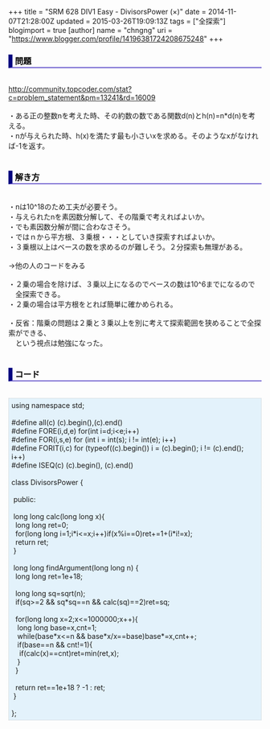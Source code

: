 +++
title = "SRM 628 DIV1 Easy - DivisorsPower (×)"
date = 2014-11-07T21:28:00Z
updated = 2015-03-26T19:09:13Z
tags = ["全探索"]
blogimport = true 
[author]
	name = "chngng"
	uri = "https://www.blogger.com/profile/14196381724208675248"
+++

<div dir="ltr" style="text-align: left;" trbidi="on"><h3 style="border-bottom: 2px solid slateblue; border-left: 8px solid navy; color: black; padding: 0px 0px 1px 5px;">問題 </h3><br /><a href="http://community.topcoder.com/stat?c=problem_statement&amp;pm=13241&amp;rd=16009" target="_blank">http://community.topcoder.com/stat?c=problem_statement&amp;pm=13241&amp;rd=16009</a><br /><br />・ある正の整数nを考えた時、その約数の数である関数d(n)とh(n)=n*d(n)を考える。<br />・nが与えられた時、h(x)を満たす最も小さいxを求める。そのようなxがなければ-1を返す。<br /><br /><h3 style="border-bottom: 2px solid slateblue; border-left: 8px solid navy; color: black; padding: 0px 0px 1px 5px;">解き方 </h3><br />・nは10^18のため工夫が必要そう。<br />・与えられたnを素因数分解して、その階乗で考えればよいか。<br />・でも素因数分解が間に合わなさそう。<br />・ではｎから平方根、３乗根・・・としていき探索すればよいか。<br />・３乗根以上はベースの数を求めるのが難しそう。２分探索も無理がある。<br /><br />→他の人のコードをみる<br /><br />・２乗の場合を除けば、３乗以上になるのでベースの数は10^6までになるので<br />　全探索できる。<br />・２乗の場合は平方根をとれば簡単に確かめられる。<br /><br />・反省：階乗の問題は２乗と３乗以上を別に考えて探索範囲を狭めることで全探索ができる、<br />　という視点は勉強になった。<br /><br /><h3 style="border-bottom: 2px solid slateblue; border-left: 8px solid navy; color: black; padding: 0px 0px 1px 5px;">コード </h3><br /><div style="background-color: #e3f2fb; border: 1px dotted #CCCCCC; padding: 5px;">using namespace std;<br /><br />#define all(c) (c).begin(),(c).end()<br />#define FORE(i,d,e) for(int i=d;i&lt;e;i++)<br />#define FOR(i,s,e) for (int i = int(s); i != int(e); i++)<br />#define FORIT(i,c) for (typeof((c).begin()) i = (c).begin(); i != (c).end(); i++)<br />#define ISEQ(c) (c).begin(), (c).end()<br /><br />class DivisorsPower {<br /><br /><span class="Apple-tab-span" style="white-space: pre;"> </span>public:<br /><br /><span class="Apple-tab-span" style="white-space: pre;"> </span>long long calc(long long x){<br /><span class="Apple-tab-span" style="white-space: pre;">  </span>long long ret=0;<br /><span class="Apple-tab-span" style="white-space: pre;">  </span>for(long long i=1;i*i&lt;=x;i++)if(x%i==0)ret+=1+(i*i!=x);<br /><span class="Apple-tab-span" style="white-space: pre;">  </span>return ret;<br /><span class="Apple-tab-span" style="white-space: pre;"> </span>}<br /><br /><span class="Apple-tab-span" style="white-space: pre;"> </span>long long findArgument(long long n) {<br /><span class="Apple-tab-span" style="white-space: pre;">  </span>long long ret=1e+18;<br /><br /><span class="Apple-tab-span" style="white-space: pre;">  </span>long long sq=sqrt(n);<br /><span class="Apple-tab-span" style="white-space: pre;">  </span>if(sq&gt;=2 &amp;&amp; sq*sq==n &amp;&amp; calc(sq)==2)ret=sq;<br /><br /><span class="Apple-tab-span" style="white-space: pre;">  </span>for(long long x=2;x&lt;=1000000;x++){<br /><span class="Apple-tab-span" style="white-space: pre;">   </span>long long base=x,cnt=1;<br /><span class="Apple-tab-span" style="white-space: pre;">   </span>while(base*x&lt;=n &amp;&amp; base*x/x==base)base*=x,cnt++;<br /><span class="Apple-tab-span" style="white-space: pre;">   </span>if(base==n &amp;&amp; cnt!=1){<br /><span class="Apple-tab-span" style="white-space: pre;">    </span>if(calc(x)==cnt)ret=min(ret,x);<br /><span class="Apple-tab-span" style="white-space: pre;">   </span>}<br /><span class="Apple-tab-span" style="white-space: pre;">  </span>}<br /><br /><span class="Apple-tab-span" style="white-space: pre;">  </span>return ret==1e+18 ? -1 : ret;<br /><span class="Apple-tab-span" style="white-space: pre;"> </span>}<br /><br />};</div></div>
